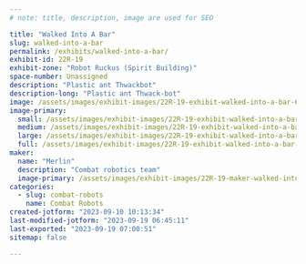 ```yaml
---
# note: title, description, image are used for SEO

title: "Walked Into A Bar"
slug: walked-into-a-bar
permalink: /exhibits/walked-into-a-bar/
exhibit-id: 22R-19
exhibit-zone: "Robot Ruckus (Spirit Building)"
space-number: Unassigned
description: "Plastic ant Thwackbot"
description-long: "Plastic ant Thwack-bot"
image: /assets/images/exhibit-images/22R-19-exhibit-walked-into-a-bar-63f88a1a-649e-484c-b696-0a1e434c2d69-large.jpg
image-primary: 
  small: /assets/images/exhibit-images/22R-19-exhibit-walked-into-a-bar-63f88a1a-649e-484c-b696-0a1e434c2d69-small.jpg
  medium: /assets/images/exhibit-images/22R-19-exhibit-walked-into-a-bar-63f88a1a-649e-484c-b696-0a1e434c2d69-medium.jpg
  large: /assets/images/exhibit-images/22R-19-exhibit-walked-into-a-bar-63f88a1a-649e-484c-b696-0a1e434c2d69-large.jpg
  full: /assets/images/exhibit-images/22R-19-exhibit-walked-into-a-bar-63f88a1a-649e-484c-b696-0a1e434c2d69-full.jpg
maker: 
  name: "Merlin"
  description: "Combat robotics team"
  image-primary: /assets/images/exhibit-images/22R-19-maker-walked-into-a-bar-merlinrobotics-medium.png
categories: 
  - slug: combat-robots
    name: Combat Robots
created-jotform: "2023-09-10 10:13:34"
last-modified-jotform: "2023-09-19 06:45:11"
last-exported: "2023-09-19 07:00:51"
sitemap: false

---
```

